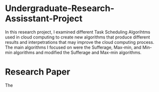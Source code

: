 # Undergraduate-Research-Assisstant-Project
In this research project, I examined different Task Scheduling Algorihtms used in cloud computing to create new algorithms that produce different results and interpetrations that may improve the cloud computing process. The main algorithms I focused on were the Sufferage, Max-min, and Min-min algorithms and modified the Sufferage and Max-min algorithms.
# Research Paper
The 

